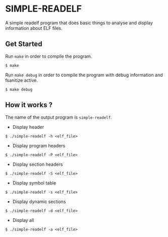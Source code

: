 # SIMPLE-READELF

A simple readelf program that does basic things to analyse and display information about ELF files.

## Get Started

Run `make` in order to compile the program.
```shell
$ make
```
Run `make debug` in order to compile the program with debug information and fsanitize active.
```shell
$ make debug
```

## How it works ?
The name of the output program is `simple-readelf`.
- Display header
```shell
$ ./simple-readelf -h <elf_file>
```
- Display program headers
```shell
$ ./simple-readelf -P <elf_file>
```
- Display section headers
```shell
$ ./simple-readelf -S <elf_file>
```
- Display symbol table
```shell
$ ./simple-readelf -s <elf_file>
```
- Display dynamic sections
```shell
$ ./simple-readelf -d <elf_file>
```
- Display all
```shell
$ ./simple-readelf -a <elf_file>
```

